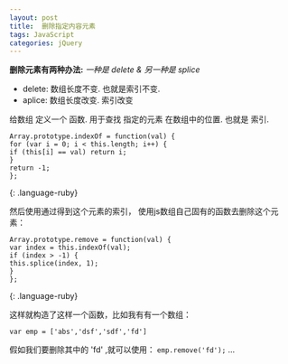 ```yaml
---
layout: post
title:  删除指定内容元素
tags: JavaScript
categories: jQuery
---
```


**删除元素有两种办法:**
*一种是 delete & 另一种是 splice*

- delete: 数组长度不变. 也就是索引不变.
- aplice: 数组长度改变. 索引改变






给数组 定义一个 函数.
用于查找 指定的元素 在数组中的位置. 也就是 索引.

~~~
Array.prototype.indexOf = function(val) {
for (var i = 0; i < this.length; i++) {
if (this[i] == val) return i;
}
return -1;
};
~~~
{: .language-ruby}


然后使用通过得到这个元素的索引，
使用js数组自己固有的函数去删除这个元素：

~~~
Array.prototype.remove = function(val) {
var index = this.indexOf(val);
if (index > -1) {
this.splice(index, 1);
}
};
~~~
{: .language-ruby}




这样就构造了这样一个函数，比如我有有一个数组：




`var emp = ['abs','dsf','sdf','fd']`

假如我们要删除其中的 'fd' ,就可以使用：
`emp.remove('fd');`
...




























